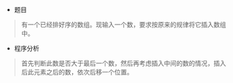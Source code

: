 * 题目
> 有一个已经排好序的数组。现输入一个数，要求按原来的规律将它插入数组中。

* 程序分析
> 首先判断此数是否大于最后一个数，然后再考虑插入中间的数的情况，插入后此元素之后的数，依次后移一个位置。
